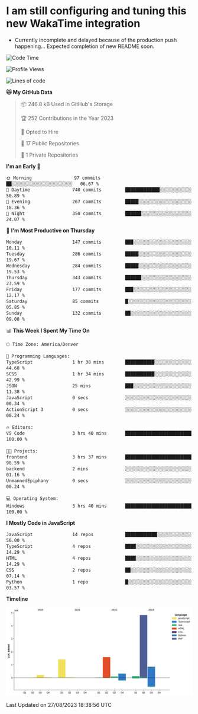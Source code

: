 # I am still configuring and tuning this new WakaTime integration
- Currently incomplete and delayed because of the production push happening... Expected completion of new README soon.
<!--START_SECTION:waka-->
![Code Time](http://img.shields.io/badge/Code%20Time-322%20hrs%207%20mins-blue)

![Profile Views](http://img.shields.io/badge/Profile%20Views-0-blue)

![Lines of code](https://img.shields.io/badge/From%20Hello%20World%20I%27ve%20Written-9.4%20million%20lines%20of%20code-blue)

**🐱 My GitHub Data** 

> 📦 246.8 kB Used in GitHub's Storage 
 > 
> 🏆 252 Contributions in the Year 2023
 > 
> 💼 Opted to Hire
 > 
> 📜 17 Public Repositories 
 > 
> 🔑 1 Private Repositories 
 > 
**I'm an Early 🐤** 

```text
🌞 Morning                97 commits          ██░░░░░░░░░░░░░░░░░░░░░░░   06.67 % 
🌆 Daytime                740 commits         █████████████░░░░░░░░░░░░   50.89 % 
🌃 Evening                267 commits         █████░░░░░░░░░░░░░░░░░░░░   18.36 % 
🌙 Night                  350 commits         ██████░░░░░░░░░░░░░░░░░░░   24.07 % 
```
📅 **I'm Most Productive on Thursday** 

```text
Monday                   147 commits         ███░░░░░░░░░░░░░░░░░░░░░░   10.11 % 
Tuesday                  286 commits         █████░░░░░░░░░░░░░░░░░░░░   19.67 % 
Wednesday                284 commits         █████░░░░░░░░░░░░░░░░░░░░   19.53 % 
Thursday                 343 commits         ██████░░░░░░░░░░░░░░░░░░░   23.59 % 
Friday                   177 commits         ███░░░░░░░░░░░░░░░░░░░░░░   12.17 % 
Saturday                 85 commits          █░░░░░░░░░░░░░░░░░░░░░░░░   05.85 % 
Sunday                   132 commits         ██░░░░░░░░░░░░░░░░░░░░░░░   09.08 % 
```


📊 **This Week I Spent My Time On** 

```text
🕑︎ Time Zone: America/Denver

💬 Programming Languages: 
TypeScript               1 hr 38 mins        ███████████░░░░░░░░░░░░░░   44.68 % 
SCSS                     1 hr 34 mins        ███████████░░░░░░░░░░░░░░   42.99 % 
JSON                     25 mins             ███░░░░░░░░░░░░░░░░░░░░░░   11.38 % 
JavaScript               0 secs              ░░░░░░░░░░░░░░░░░░░░░░░░░   00.34 % 
ActionScript 3           0 secs              ░░░░░░░░░░░░░░░░░░░░░░░░░   00.24 % 

🔥 Editors: 
VS Code                  3 hrs 40 mins       █████████████████████████   100.00 % 

🐱‍💻 Projects: 
frontend                 3 hrs 37 mins       █████████████████████████   98.59 % 
backend                  2 mins              ░░░░░░░░░░░░░░░░░░░░░░░░░   01.16 % 
UnmannedEpiphany         0 secs              ░░░░░░░░░░░░░░░░░░░░░░░░░   00.24 % 

💻 Operating System: 
Windows                  3 hrs 40 mins       █████████████████████████   100.00 % 
```

**I Mostly Code in JavaScript** 

```text
JavaScript               14 repos            ████████████░░░░░░░░░░░░░   50.00 % 
TypeScript               4 repos             ████░░░░░░░░░░░░░░░░░░░░░   14.29 % 
HTML                     4 repos             ████░░░░░░░░░░░░░░░░░░░░░   14.29 % 
CSS                      2 repos             ██░░░░░░░░░░░░░░░░░░░░░░░   07.14 % 
Python                   1 repo              █░░░░░░░░░░░░░░░░░░░░░░░░   03.57 % 
```



**Timeline**

![Lines of Code chart](https://raw.githubusercontent.com/certifiedbice/certifiedbice/main/assets/bar_graph.png)


 Last Updated on 27/08/2023 18:38:56 UTC
<!--END_SECTION:waka-->
